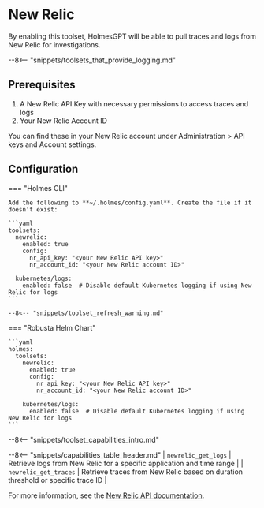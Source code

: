 # New Relic

By enabling this toolset, HolmesGPT will be able to pull traces and logs from New Relic for investigations.

--8<-- "snippets/toolsets_that_provide_logging.md"

## Prerequisites

1. A New Relic API Key with necessary permissions to access traces and logs
2. Your New Relic Account ID

You can find these in your New Relic account under Administration > API keys and Account settings.

## Configuration

=== "Holmes CLI"

    Add the following to **~/.holmes/config.yaml**. Create the file if it doesn't exist:

    ```yaml
    toolsets:
      newrelic:
        enabled: true
        config:
          nr_api_key: "<your New Relic API key>"
          nr_account_id: "<your New Relic account ID>"

      kubernetes/logs:
        enabled: false  # Disable default Kubernetes logging if using New Relic for logs
    ```

    --8<-- "snippets/toolset_refresh_warning.md"

=== "Robusta Helm Chart"

    ```yaml
    holmes:
      toolsets:
        newrelic:
          enabled: true
          config:
            nr_api_key: "<your New Relic API key>"
            nr_account_id: "<your New Relic account ID>"

        kubernetes/logs:
          enabled: false  # Disable default Kubernetes logging if using New Relic for logs
    ```

--8<-- "snippets/toolset_capabilities_intro.md"

--8<-- "snippets/capabilities_table_header.md"
| `newrelic_get_logs` | Retrieve logs from New Relic for a specific application and time range |
| `newrelic_get_traces` | Retrieve traces from New Relic based on duration threshold or specific trace ID |

For more information, see the [New Relic API documentation](https://docs.newrelic.com/docs/apis/nerdgraph-api/).
